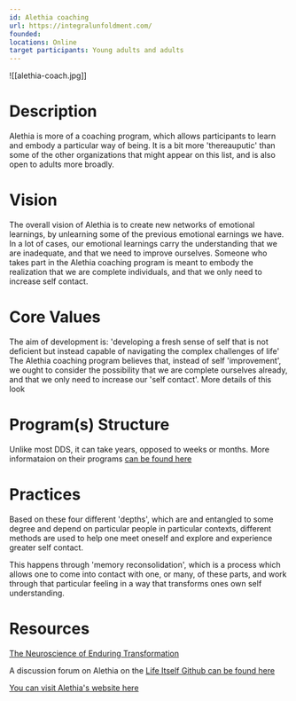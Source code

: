 ```yaml
---
id: Alethia coaching
url: https://integralunfoldment.com/
founded: 
locations: Online
target participants: Young adults and adults
---
```

![[alethia-coach.jpg]]

# Description

Alethia is more of a coaching program, which allows participants to learn and embody a particular way of being. It is a bit more 'thereauputic' than some of the other organizations that might appear on this list, and is also open to adults more broadly. 

# Vision

The overall vision of Alethia is to create new networks of emotional learnings, by unlearning some of the previous emotional earnings we have. In a lot of cases, our emotional learnings carry the understanding that we are inadequate, and that we need to improve ourselves. Someone who takes part in the Alethia coaching program is meant to embody the realization that we are complete individuals, and that we only need to increase self contact.
# Core Values

 The aim of development is: 'developing a fresh sense of self that is not deficient but instead capable of navigating the complex challenges of life' The Alethia coaching program believes that, instead of self 'improvement', we ought to consider the possibility that we are complete ourselves already, and that we only need to increase our 'self contact'. More details of this look 
# Program(s) Structure

Unlike most DDS, it can take years, opposed to weeks or months. More informataion on their programs [can be found here](https://integralunfoldment.com/schedule#ACP)

# Practices

Based on these four different 'depths', which are and entangled to some degree and depend on particular people in particular contexts, different methods are used to help one meet oneself and explore and experience greater self contact. 

This happens through 'memory reconsolidation', which is a process which allows one to come into contact with one, or many, of these parts, and work through that particular feeling in a way that transforms ones own self understanding. 
# Resources


[The Neuroscience of Enduring Transformation](https://libraryofprofessionalcoaching.com/wp-app/wp-content/uploads/2021/06/Steve-March.-The-Neuroscience-of-Enduring-Transformation-V3-final.pdf)

A discussion forum on Alethia on the [Life Itself Github can be found here](https://github.com/orgs/life-itself/discussions/839)

[You can visit Alethia's website here](https://integralunfoldment.com/)